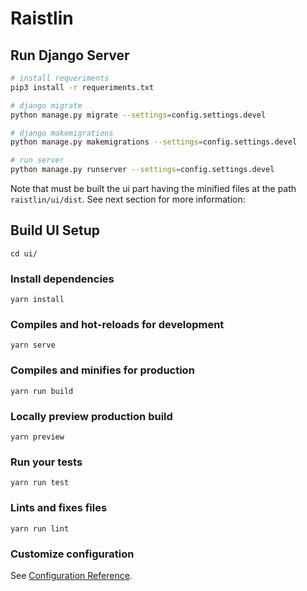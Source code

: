 # Raistlin

## Run Django Server

``` bash
# install requeriments
pip3 install -r requeriments.txt

# django migrate
python manage.py migrate --settings=config.settings.devel

# django makemigrations
python manage.py makemigrations --settings=config.settings.devel

# run server
python manage.py runserver --settings=config.settings.devel
```

Note that must be built the ui part having the minified files at the path `raistlin/ui/dist`. See next section for more information:

## Build UI Setup

```
cd ui/
```

### Install dependencies
```
yarn install
```

### Compiles and hot-reloads for development
```
yarn serve
```

### Compiles and minifies for production
```
yarn run build
```

### Locally preview production build
```
yarn preview
```

### Run your tests
```
yarn run test
```

### Lints and fixes files
```
yarn run lint
```

### Customize configuration
See [Configuration Reference](https://cli.vuejs.org/config/).
